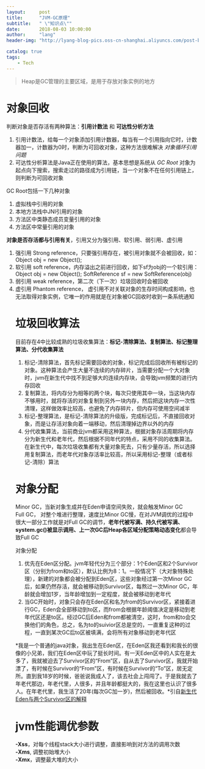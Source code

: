 ```yaml
---
layout:     post
title:      "JVM-GC原理"
subtitle:   " \"知识点\""
date:       2018-08-03 10:00:00
author:     "lang"
header-img: "http://lyang-blog-pics.oss-cn-shanghai.aliyuncs.com/post-bg-2017/0330/170330.jpg"

catalog: true
tags:
    - Tech
---
```


> Heap是GC管理的主要区域，是用于存放对象实例的地方

# 对象回收

判断对象是否存活有两种算法：**引用计数法** 和 **可达性分析方法**  

1. 引用计数法，给每一个对象添加引用计数器，每当有一个引用指向它时，计数器加一，计数器为0时，判断为可回收对象，这种方法很难解决 *对象循环引用问题*  
2. 可达性分析算法是Java正在使用的算法，基本思想是系统从 *GC Root* 对象为起点向下搜索，搜索走过的路径成为引用链，当一个对象不在任何引用链上，则判断为可回收对象  

GC Root包括一下几种对象

1. 虚拟栈中引用的对象
2. 本地方法栈中JNI引用的对象
3. 方法区中类静态成员变量引用的对象
4. 方法区中常量引用的对象  

**对象是否存活都与引用有关**，引用又分为强引用、软引用、弱引用、虚引用  

1. 强引用 Strong reference，只要强引用存在，被引用对象就不会被回收，如：  
    Object obj = new Object();
2. 软引用 soft reference，内存溢出之前进行回收，如下sf为obj的一个软引用：  
    Object obj = new Object();
    SoftReference<Object> sf = new SoftReference<Object>(obj)  
3. 弱引用 weak reference，第二次（下一次）垃圾回收时会被回收  
4. 虚引用 Phantom reference， 虚引用不对关联对象的生存时间构成影响，也无法取得对象实例，它唯一的作用就是在对象被GC回收时收到一条系统通知

# 垃圾回收算法

目前存在4中比较成熟的垃圾收集算法：**标记-清除算法、复制算法、标记整理算法、分代收集算法**  

1. 标记-清除算法，首先标记需要回收的对象，标记完成后回收所有被标记的对象。这种算法会产生大量不连续的内存碎片，当需要分配一个大对象时，jvm在新生代中找不到足够大的连续内存块，会导致jvm频繁的进行内存回收  
2. 复制算法，将内存分为相等的两个块，每次只使用其中一块，当这块内存不够用时，就将存活的对象复制到另外一块内存，然后把这块内存一次性清理，这样做效率比较高，也避免了内存碎片，但内存可使用空间减半  
3. 标记-整理算法，是标记-清除算法的升级版，完成标记后，不直接回收对象，而是让存活对象向着一端移动，然后清理掉边界以外的内存  
4. 分代收集算法，当前商业jvm都采用这种算法，根据对象存活周期将内存分为新生代和老年代，然后根据不同年代的特点，采用不同的收集算法。在新生代中，每次垃圾收集都有大量对象死去，只有少量存活，所以选择用复制算法，而老年代对象存活率比较高，所以采用标记-整理（或者标记-清除）算法  

# 对象分配

Minor GC，当新对象生成并在Eden申请空间失败，就会触发Minor GC  
Full GC， 对整个堆进行整理，速度比Minor GC慢，在对JVM调优的过程中很大一部分工作就是对Full GC的调节，**老年代被写满、持久代被写满、system.gc()被显示调用、上一次GC后Heap各区域分配策略动态变化**都会导致Full GC  

对象分配  

1. 优先在Eden区分配。jvm年轻代分为三个部分：1个Eden区和2个Survivor区（分别为from和to区），默认比例为8：1。一般情况下（大对象特殊处理），新建的对象都会被分配到Eden区，这些对象经过第一次Minor GC后，如果仍然存活，就会被移动到Survivor区，每熬过一次Minor GC，年龄就会增加1岁，当年龄增加到一定程度，就会被移动到老年代  
2. 当GC开始时，对象只会存在Eden区和名为from的Survivor区，紧接着进行GC，Eden会全部移动到to区，而from会根据年龄阈值决定是移动到老年代区还是to区。经过GC后Eden和from都被清空，这时，from和to会交换他们的角色，总之，名为to的suivior区总是空的，一直重复这种的过程，一直到某次GC后to区被填满，会将所有对象移动到老年代区  

*我是一个普通的java对象，我出生在Eden区，在Eden区我还看到和我长的很像的小兄弟，我们在Eden区中玩了挺长时间。有一天Eden区中的人实在是太多了，我就被迫去了Survivor区的“From”区，自从去了Survivor区，我就开始漂了，有时候在Survivor的“From”区，有时候在Survivor的“To”区，居无定所。直到我18岁的时候，爸爸说我成人了，该去社会上闯闯了。于是我就去了年老代那边，年老代里，人很多，并且年龄都挺大的，我在这里也认识了很多人。在年老代里，我生活了20年(每次GC加一岁)，然后被回收。*引自[新生代Eden与两个Survivor区的解释](https://blog.csdn.net/lojze_ly/article/details/49456255)

# jvm性能调优参数

**\-Xss**，对每个线程stack大小进行调整，直接影响到对方法的调用次数  
**\-Xms**, 调整初始堆大小  
**\-Xmx**，调整最大堆的大小
